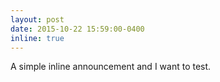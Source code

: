 ```yaml
---
layout: post
date: 2015-10-22 15:59:00-0400
inline: true
---
```


A simple inline announcement and I want to test.
